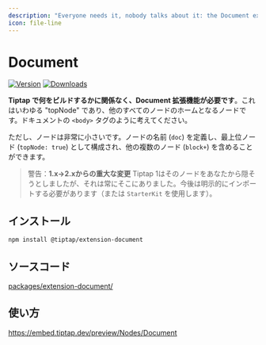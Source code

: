 ```yaml
---
description: "Everyone needs it, nobody talks about it: the Document extension."
icon: file-line
---
```


# Document
[![Version](https://img.shields.io/npm/v/@tiptap/extension-document.svg?label=version)](https://www.npmjs.com/package/@tiptap/extension-document)
[![Downloads](https://img.shields.io/npm/dm/@tiptap/extension-document.svg)](https://npmcharts.com/compare/@tiptap/extension-document?minimal=true)

<!-- **The `Document` extension is required**, no matter what you build with Tiptap. It’s a so called “topNode”, a node that’s the home to all other nodes. Think of it like the `<body>` tag for your document. -->

<!-- The node is very tiny though. It defines a name of the node (`doc`), is configured to be a top node (`topNode: true`) and that it can contain multiple other nodes (`block+`). That’s all. But have a look yourself: -->

<!-- :::warning Breaking Change from 1.x → 2.x
tiptap 1 tried to hide that node from you, but it has always been there. You have to explicitly import it from now on (or use `StarterKit`).
::: -->

**Tiptap で何をビルドするかに関係なく、Document 拡張機能が必要です**。これはいわゆる "topNode" であり、他のすべてのノードのホームとなるノードです。ドキュメントの `<body>` タグのように考えてください。

ただし、ノードは非常に小さいです。ノードの名前 (`doc`) を定義し、最上位ノード (`topNode: true`) として構成され、他の複数のノード (`block+`) を含めることができます。

> 警告：**1.x→2.xからの重大な変更**
Tiptap 1はそのノードをあなたから隠そうとしましたが、それは常にそこにありました。今後は明示的にインポートする必要があります（または `StarterKit` を使用します）。

## インストール
```bash
npm install @tiptap/extension-document
```

## ソースコード
[packages/extension-document/](https://github.com/ueberdosis/tiptap/blob/main/packages/extension-document/)

## 使い方
https://embed.tiptap.dev/preview/Nodes/Document
